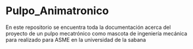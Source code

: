 # Pulpo_Animatronico
En este repositorio se encuentra toda la documentación acerca del proyecto de un pulpo mecatrónico como mascota de ingeniería mecánica para realizado para ASME en la universidad de la sabana
